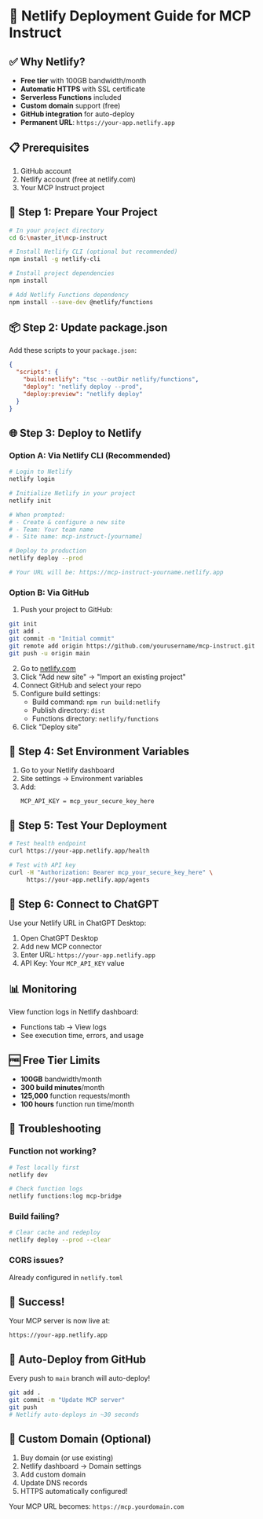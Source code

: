# 🚀 Netlify Deployment Guide for MCP Instruct

## ✅ Why Netlify?

- **Free tier** with 100GB bandwidth/month
- **Automatic HTTPS** with SSL certificate
- **Serverless Functions** included
- **Custom domain** support (free)
- **GitHub integration** for auto-deploy
- **Permanent URL**: `https://your-app.netlify.app`

## 📋 Prerequisites

1. GitHub account
2. Netlify account (free at netlify.com)
3. Your MCP Instruct project

## 🔧 Step 1: Prepare Your Project

```bash
# In your project directory
cd G:\master_it\mcp-instruct

# Install Netlify CLI (optional but recommended)
npm install -g netlify-cli

# Install project dependencies
npm install

# Add Netlify Functions dependency
npm install --save-dev @netlify/functions
```

## 📦 Step 2: Update package.json

Add these scripts to your `package.json`:

```json
{
  "scripts": {
    "build:netlify": "tsc --outDir netlify/functions",
    "deploy": "netlify deploy --prod",
    "deploy:preview": "netlify deploy"
  }
}
```

## 🌐 Step 3: Deploy to Netlify

### Option A: Via Netlify CLI (Recommended)

```bash
# Login to Netlify
netlify login

# Initialize Netlify in your project
netlify init

# When prompted:
# - Create & configure a new site
# - Team: Your team name
# - Site name: mcp-instruct-[yourname]

# Deploy to production
netlify deploy --prod

# Your URL will be: https://mcp-instruct-yourname.netlify.app
```

### Option B: Via GitHub

1. Push your project to GitHub:
```bash
git init
git add .
git commit -m "Initial commit"
git remote add origin https://github.com/yourusername/mcp-instruct.git
git push -u origin main
```

2. Go to [netlify.com](https://netlify.com)
3. Click "Add new site" → "Import an existing project"
4. Connect GitHub and select your repo
5. Configure build settings:
   - Build command: `npm run build:netlify`
   - Publish directory: `dist`
   - Functions directory: `netlify/functions`
6. Click "Deploy site"

## 🔐 Step 4: Set Environment Variables

1. Go to your Netlify dashboard
2. Site settings → Environment variables
3. Add:
   ```
   MCP_API_KEY = mcp_your_secure_key_here
   ```

## 🎯 Step 5: Test Your Deployment

```bash
# Test health endpoint
curl https://your-app.netlify.app/health

# Test with API key
curl -H "Authorization: Bearer mcp_your_secure_key_here" \
     https://your-app.netlify.app/agents
```

## 🔗 Step 6: Connect to ChatGPT

Use your Netlify URL in ChatGPT Desktop:

1. Open ChatGPT Desktop
2. Add new MCP connector
3. Enter URL: `https://your-app.netlify.app`
4. API Key: Your `MCP_API_KEY` value

## 📊 Monitoring

View function logs in Netlify dashboard:
- Functions tab → View logs
- See execution time, errors, and usage

## 🆓 Free Tier Limits

- **100GB** bandwidth/month
- **300 build minutes**/month
- **125,000** function requests/month
- **100 hours** function run time/month

## 🚨 Troubleshooting

### Function not working?
```bash
# Test locally first
netlify dev

# Check function logs
netlify functions:log mcp-bridge
```

### Build failing?
```bash
# Clear cache and redeploy
netlify deploy --prod --clear
```

### CORS issues?
Already configured in `netlify.toml`

## 🎉 Success!

Your MCP server is now live at:
```
https://your-app.netlify.app
```

## 🔄 Auto-Deploy from GitHub

Every push to `main` branch will auto-deploy!

```bash
git add .
git commit -m "Update MCP server"
git push
# Netlify auto-deploys in ~30 seconds
```

## 📝 Custom Domain (Optional)

1. Buy domain (or use existing)
2. Netlify dashboard → Domain settings
3. Add custom domain
4. Update DNS records
5. HTTPS automatically configured!

Your MCP URL becomes: `https://mcp.yourdomain.com`